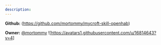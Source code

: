 ```yaml
---
description: 
---
```



**Github:** (https://github.com/mortommy/mycroft-skill-openhab)

**Owner:** [@mortommy](https://github.com/mortommy) ![https://avatars1.githubusercontent.com/u/16814643?v=4]

